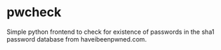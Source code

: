 # pwcheck
Simple python frontend to check for existence of passwords in the sha1 password database from haveibeenpwned.com.
